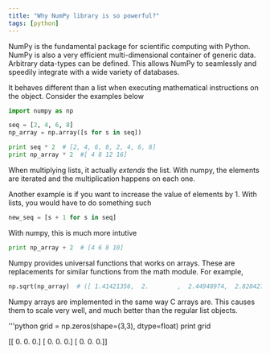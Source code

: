 ```yaml
---
title: "Why NumPy library is so powerful?"
tags: [python]
---
```


NumPy is the fundamental package for scientific computing with Python. NumPy is also a very efficient multi-dimensional container of generic data. Arbitrary data-types can be defined. This allows NumPy to seamlessly and speedily integrate with a wide variety of databases.

It behaves different than a list when executing mathematical instructions on the object.
Consider the examples below

```Python
import numpy as np

seq = [2, 4, 6, 8]
np_array = np.array([s for s in seq])

print seq * 2  # [2, 4, 6, 8, 2, 4, 6, 8]
print np_array * 2  #[ 4 8 12 16]
````

When multiplying lists, it actually *extends* the list. With numpy, the elements are iterated
and the multiplication happens on each one.

Another example is if you want to increase the value of elements by 1. With lists,
you would have to do something such

```Python
new_seq = [s + 1 for s in seq]
```

With numpy, this is much more intutive
```python
print np_array + 2  # [4 6 8 10]
```

Numpy provides universal functions that works on arrays. These are replacements for similar
functions from the math module. For example,

```Python
np.sqrt(np_array)  # ([ 1.41421356,  2.        ,  2.44948974,  2.82842712])
```

Numpy arrays are implemented in the same way C arrays are. This causes them to scale very well,
and much better than the regular list objects.

'''python
grid = np.zeros(shape=(3,3), dtype=float)
print grid

[[ 0.  0.  0.]
 [ 0.  0.  0.]
 [ 0.  0.  0.]]
 ```
